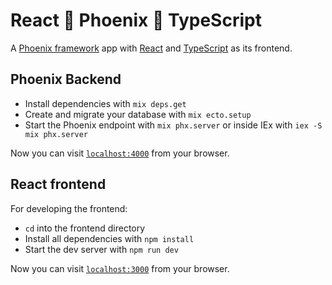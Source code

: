# React 🤝 Phoenix 🤝 TypeScript

A [Phoenix framework](https://www.phoenixframework.org/) app with [React](https://reactjs.org/) and [TypeScript](https://www.typescriptlang.org/) as its frontend.

## Phoenix Backend

* Install dependencies with `mix deps.get`
* Create and migrate your database with `mix ecto.setup`
* Start the Phoenix endpoint with `mix phx.server` or inside IEx with `iex -S mix phx.server`

Now you can visit [`localhost:4000`](http://localhost:4000) from your browser.

## React frontend

For developing the frontend:

* `cd` into the frontend directory
* Install all dependencies with `npm install`
* Start the dev server with `npm run dev`

Now you can visit [`localhost:3000`](http://localhost:3000) from your browser.
